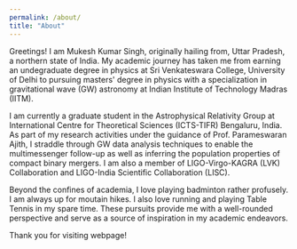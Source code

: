 ```yaml
---
permalink: /about/
title: "About"
---
```


Greetings! I am Mukesh Kumar Singh, originally hailing from, Uttar Pradesh, a northern state of India. My academic journey has taken me from earning an undegraduate degree in physics at Sri Venkateswara College, University of Delhi to pursuing masters' degree in physics with a specialization in gravitational wave (GW) astronomy at Indian Institute of Technology Madras (IITM). 

I am currently a graduate student in the Astrophysical Relativity Group at International Centre for Theoretical Sciences (ICTS-TIFR) Bengaluru, India. As part of my research activities under the guidance of Prof. Parameswaran Ajith, I straddle through GW data analysis techniques to enable the multimessenger follow-up as well as inferring the population properties of compact binary mergers. I am also a member of LIGO-Virgo-KAGRA (LVK) Collaboration and LIGO-India Scientific Collaboration (LISC).

Beyond the confines of academia, I love playing badminton rather profusely. I am always up for moutain hikes. I also love running and playing Table Tennis in my spare time. These pursuits provide me with a well-rounded perspective and serve as a source of inspiration in my academic endeavors. 

Thank you for visiting webpage! 


